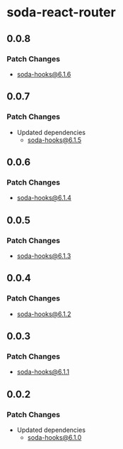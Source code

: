 # soda-react-router

## 0.0.8

### Patch Changes

-   soda-hooks@6.1.6

## 0.0.7

### Patch Changes

-   Updated dependencies
    -   soda-hooks@6.1.5

## 0.0.6

### Patch Changes

-   soda-hooks@6.1.4

## 0.0.5

### Patch Changes

-   soda-hooks@6.1.3

## 0.0.4

### Patch Changes

-   soda-hooks@6.1.2

## 0.0.3

### Patch Changes

-   soda-hooks@6.1.1

## 0.0.2

### Patch Changes

-   Updated dependencies
    -   soda-hooks@6.1.0
